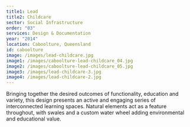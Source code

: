 ```yaml
---
title1: Lead
title2: Childcare
sector: Social Infrastructure
order: "03"
services: Design & Documentation
year: "2014"
location: Caboolture, Queensland
id: caboolture
image: /images/lead-childcare.jpg
image1: /images/caboolture-lead-childcare_04.jpg
image2: /images/caboolture-lead-childcare_05.jpg
image3: /images/lead-childcare-3.jpg
image4: /images/lead-childcare-2.jpg
---
```


Bringing together the desired outcomes of functionality, education
and variety, this design presents an active and engaging series of
interconnected learning spaces. Natural elements act as a feature throughout,
with swales and a custom water wheel adding environmental and educational
value.
